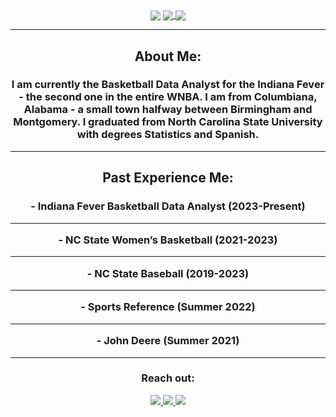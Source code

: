 <div align="center">
  <img align="center" src="[https://live.staticflickr.com/65535/51471553115_14a959f5fb_h.jpg](https://media.licdn.com/dms/image/C4D03AQHfPVC--qgbQg/profile-displayphoto-shrink_800_800/0/1616278615399?e=1725494400&v=beta&t=ZcYkrH5WOg03dE5E0YOKyp8Q1pI13GZ0gbtYZbdge-4)">
  <a href="#"><img align="center" src="https://github-readme-stats.vercel.app/api?username=billyfryer&hide=stars,issues&include_all_commits=true&count_private=true&show_icons=true&theme=react" />  </a>
  <a href="#"><img align="center" src="https://github-readme-stats.vercel.app/api/top-langs/?username=billyfryer&layout=compact&theme=react" /></a> 
  <hr>
  <h2>About Me:</h2>
  <h3>I am currently the Basketball Data Analyst for the Indiana Fever - the second one in the entire WNBA. I am from Columbiana, Alabama - a small town halfway between Birmingham and Montgomery. I graduated from North Carolina State University with degrees Statistics and Spanish.
  <hr>
  <h2>Past Experience Me:</h2>
    <h3>
- Indiana Fever Basketball Data Analyst (2023-Present) <hr>
- NC State Women’s Basketball (2021-2023) <hr>
- NC State Baseball (2019-2023) <hr>
- Sports Reference (Summer 2022) <hr>
- John Deere (Summer 2021)
  </h3>
  <hr>
  <div>
    <h3>Reach out:</h3>
    <a href="[https://billyfryer.com/](https://billyfryer.com/)"><img src="https://img.shields.io/badge/-Personal_Website-000000?style=flat-square&logo=Coderwall&logoColor=white" />  </a>
    <a href="https://www.linkedin.com/in/billy-fryer/"><img src="https://img.shields.io/badge/-LinkedIn-0077B5?style=flat-square&logo=LinkedIn&logoColor=white" />  </a>
    <a href="https://github.com/billyfryer"><img src="https://img.shields.io/github/followers/manliestben?color=black&label=GitHub&logo=GitHub&logoColor=white&style=flat-square" />  </a>
  </div>


